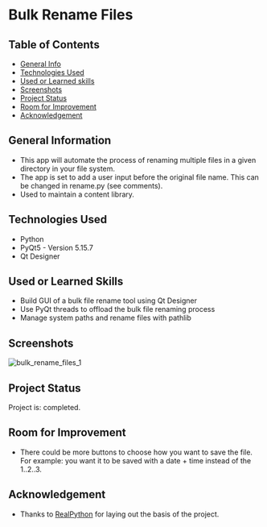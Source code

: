 # Bulk Rename Files

## Table of Contents
* [General Info](#general-information)
* [Technologies Used](#technologies-used)
* [Used or Learned skills](#used-or-learned-skills)
* [Screenshots](#screenshots)
* [Project Status](#project-status)
* [Room for Improvement](#room-for-improvement)
* [Acknowledgement](#acknowledgement)

## General Information
- This app will automate the process of renaming multiple files in a given directory in your file system. 
- The app is set to add a user input before the original file name. This can be changed in rename.py (see comments).
- Used to maintain a content library.


## Technologies Used
- Python
- PyQt5 - Version 5.15.7
- Qt Designer 

## Used or Learned Skills
- Build GUI of a bulk file rename tool using Qt Designer
- Use PyQt threads to offload the bulk file renaming process
- Manage system paths and rename files with pathlib

## Screenshots
![bulk_rename_files_1](https://user-images.githubusercontent.com/22345585/191315966-6138a0e8-7a8d-47d5-9363-37a288f75243.gif)

## Project Status
Project is: completed.

## Room for Improvement
- There could be more buttons to choose how you want to save the file. For example: you want it to be saved with a date + time instead of the 1..2..3.

## Acknowledgement
- Thanks to [RealPython](https://realpython.com/bulk-file-rename-tool-python/#step-2-create-the-pyqt-skeleton-application) for laying out the basis of the project.




